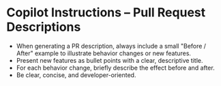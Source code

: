 # Copilot Instructions – Pull Request Descriptions

- When generating a PR description, always include a small "Before / After" example to illustrate behavior changes or new features.
- Present new features as bullet points with a clear, descriptive title.
- For each behavior change, briefly describe the effect before and after.
- Be clear, concise, and developer-oriented.
